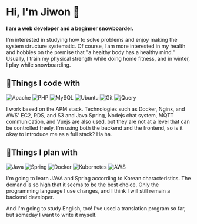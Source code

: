 # Hi, I'm Jiwon 👋

__I am a web developer and a beginner snowboarder.__

I'm interested in studying how to solve problems and enjoy making the system structure systematic.
Of course, I am more interested in my health and hobbies on the premise that "a healthy body has a healthy mind."
Usually, I train my physical strength while doing home fitness, and in winter, I play while snowboarding.

## 🎨Things I code with

![Apache](https://img.shields.io/badge/apache-%23D42029.svg?style=for-the-badge&logo=apache&logoColor=white)
![PHP](https://img.shields.io/badge/php-%23777BB4.svg?style=for-the-badge&logo=php&logoColor=white)
![MySQL](https://img.shields.io/badge/mysql-%2300f.svg?style=for-the-badge&logo=mysql&logoColor=white)
![Ubuntu](https://img.shields.io/badge/Ubuntu-E95420?style=for-the-badge&logo=ubuntu&logoColor=white)
![Git](https://img.shields.io/badge/git-%23F05033.svg?style=for-the-badge&logo=git&logoColor=white)
![jQuery](https://img.shields.io/badge/jquery-%230769AD.svg?style=for-the-badge&logo=jquery&logoColor=white)

I work based on the APM stack. Technologies such as Docker, Nginx, and AWS' EC2, RDS, and S3 and Java Spring, Nodejs chat system, MQTT communication, and Vuejs are also used, but they are not at a level that can be controlled freely.
I'm using both the backend and the frontend, so is it okay to introduce me as a full stack? Ha ha.

## 📌Things I plan with

![Java](https://img.shields.io/badge/java-%23ED8B00.svg?style=for-the-badge&logo=java&logoColor=white)
![Spring](https://img.shields.io/badge/spring-%236DB33F.svg?style=for-the-badge&logo=spring&logoColor=white)
![Docker](https://img.shields.io/badge/docker-%230db7ed.svg?style=for-the-badge&logo=docker&logoColor=white)
![Kubernetes](https://img.shields.io/badge/kubernetes-%23326ce5.svg?style=for-the-badge&logo=kubernetes&logoColor=white)
![AWS](https://img.shields.io/badge/AWS-%23FF9900.svg?style=for-the-badge&logo=amazon-aws&logoColor=white)

I'm going to learn JAVA and Spring according to Korean characteristics. The demand is so high that it seems to be the best choice.
Only the programming language I use changes, and I think I will still remain a backend developer.

And I'm going to study English, too!
I've used a translation program so far, but someday I want to write it myself.
